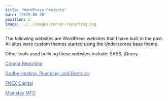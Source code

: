 ```yaml
---
title: "WordPress Projects"
date: "2019-06-26"
position: 2
image: ../../images/connor-reporting.png
---
```


The following websites are WordPress websites that I have built in the past. All sites were custom themes started using the Underscores base theme.

Other tools used building these websites include: SASS, jQuery.

<a href="https://connorreporting.com/" target="_blank" style="color: #3e66a4;">Connor Reporting</a>

<a href="https://godbyhpe.com/" target="_blank" style="color: #3e66a4;">Godby Heating, Plumbing, and Electrical</a>

<a href="http://fnexcapital.com/" target="_blank" style="color: #3e66a4;">FNEX Capital</a>

<a href="https://mainstaymfg.com/" target="_blank" style="color: #3e66a4;">Mainstay MFG</a>
